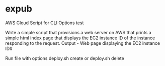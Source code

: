 # expub
AWS Cloud Script for CLI Options test 


Write a simple script that provisions a web server on AWS that prints a simple html index page that displays the EC2 instance ID of the instance responding to the request.
Output - Web page displaying the EC2 instance ID#


Run file with options deploy.sh create  or deploy.sh delete 
